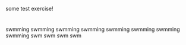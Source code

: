 some test exercise!


#
swmming
swmming
swmming
swmming
swmming
swmming
swmming
swmming
swm
swm
swm
swm
